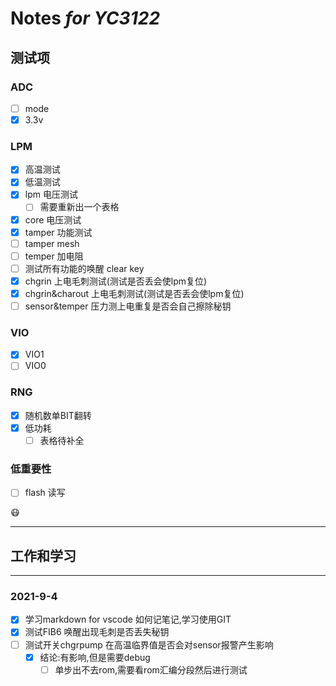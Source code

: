 # Notes *for YC3122*
## 测试项
### ADC
- [ ] mode
- [x] 3.3v
### LPM
- [x] 高温测试
- [x] 低温测试
- [x] lpm 电压测试
  - [ ] 需要重新出一个表格
- [x] core 电压测试
- [x] tamper 功能测试
- [ ] tamper mesh
- [ ] temper 加电阻
- [ ] 测试所有功能的唤醒 clear key
- [x] chgrin 上电毛刺测试(测试是否丢会使lpm复位)
- [x] chgrin&charout  上电毛刺测试(测试是否丢会使lpm复位)
- [ ] sensor&temper 压力测上电重复是否会自己擦除秘钥
### VIO
- [x] VIO1
- [ ] VIO0
### RNG
- [x] 随机数单BIT翻转
- [x] 低功耗
  - [ ] 表格待补全
### 低重要性
- [ ] flash 读写

:mask:

----------------------------------------

## 工作和学习

----------------------------------------

### 2021-9-4

- [x] 学习markdown for vscode 如何记笔记,学习使用GIT
- [x] 测试FIB6 唤醒出现毛刺是否丢失秘钥
- [ ] 测试开关chgrpump 在高温临界值是否会对sensor报警产生影响
  - [x] 结论:有影响,但是需要debug
    - [ ] 单步出不去rom,需要看rom汇编分段然后进行测试
